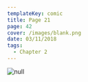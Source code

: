 ```yaml
---
templateKey: comic
title: Page 21
page: 42
cover: /images/blank.png
date: 03/11/2018
tags:
  - Chapter 2
---
```

![null](/images/0042maxi.png)

